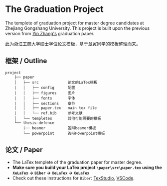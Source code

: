 # The Graduation Project

The templete of graduation project for master degree candidates at Zhejiang Gongshang University. This project is built upon the previous version from [Yin Zhang's](https://github.com/MIracleyin) graduation paper.

此为浙江工商大学硕士学位论文模板，基于[章寅](https://github.com/MIracleyin)同学的模板整理而来。

## 框架 / Outline

    project
        ├── paper
        │   ├── src             论文的LaTex模板
        |   │   ├── config      配置
        |   │   ├── figures     图片
        |   │   ├── fonts       字体
        |   │   ├── sections    章节
        |   │   ├── paper.tex   main tex file
        |   │   └── ref.bib     参考文献
        │   └── templetes       其他可能需要的模板
        └── thesis—defence
            ├── beamer          答辩beamer模板
            └── powerpoint      答辩Powerpoint模板

## 论文 / Paper
- The LaTex templete of the graduation paper for master degree.
- **Make sure you build your LaTex project `\paper\src\paper.tex` using the `XeLaTex` -> `Biber` -> `XeLaTex` -> `XeLaTex`**
- Check out these instructions for `Biber`: [TexStudio](https://dxie123.github.io/2018/07/11/latexcompile/), [VSCode](https://zhuanlan.zhihu.com/p/564564756).



<!-- ## 展示 / Presetation -->
